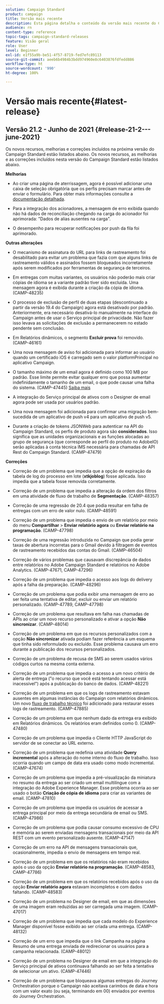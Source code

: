 ```yaml
---
solution: Campaign Standard
product: campaign
title: Versão mais recente
description: Esta página detalha o conteúdo da versão mais recente do Campaign Standard
audience: rn
content-type: reference
topic-tags: campaign-standard-releases
feature: Visão geral
role: User
level: Beginner
exl-id: e1f55a9b-be51-4f57-8719-fed7efc89113
source-git-commit: aeeb6b4984b3bdd974960e8c6403876fdfedd886
workflow-type: ht
source-wordcount: '990'
ht-degree: 100%

---
```



# Versão mais recente{#latest-release}

## Versão 21.2 - Junho de 2021 {#release-21-2---june-2021}

Os novos recursos, melhorias e correções incluídos na próxima versão do Campaign Standard estão listados abaixo. Os novos recursos, as melhorias e as correções incluídos nesta versão do Campaign Standard estão listados abaixo.

**Melhorias**

* Ao criar uma página de aterrissagem, agora é possível adicionar uma caixa de seleção obrigatória que os perfis precisam marcar antes de enviar o formulário. Para obter mais informações consulte a [documentação detalhada](../../channels/using/managing-landing-page-form-data.md#agreement-checkbox).

* Para a integração dos acionadores, a mensagem de erro exibida quando não há dados de reconciliação chegando na carga do acionador foi aprimorada: &quot;Dados de alias ausentes na carga&quot;.

* O desempenho para recuperar notificações por push da fila foi aprimorado.

**Outras alterações**

* O mecanismo de assinatura do URL para links de rastreamento foi desabilitado para evitar um problema que fazia com que alguns links de rastreamento válidos e assinados fossem bloqueados incorretamente após serem modificados por ferramentas de segurança de terceiros.

* Em entregas com muitas variantes, os usuários não poderão mais criar cópias de idioma se a variante padrão tiver sido excluída. Uma mensagem agora é exibida durante a criação da cópia de idioma. (CAMP-48235)

* O processo de exclusão de perfil de duas etapas (descontinuado a partir da versão 19.4 do Campaign) agora está desativado por padrão. Anteriormente, era necessário desativá-lo manualmente na interface do Campaign antes de usar o Serviço principal de privacidade. Não fazer isso levava as solicitações de exclusão a permanecerem no estado pendente sem conclusão.

* Em Relatórios dinâmicos, o segmento **Excluir prova** foi removido. (CAMP-46161)

* Uma nova mensagem de aviso foi adicionada para informar ao usuário quando um certificado iOS é carregado sem o valor platformPrincipal no aplicativo Campaign.

* O tamanho máximo de um email agora é definido como 100 MB por padrão. Esse limite permite evitar qualquer erro que possa aumentar indefinidamente o tamanho de um email, o que pode causar uma falha do sistema. (CAMP-47445) [Saiba mais](../../sending/using/design-and-personalize.md#email-size)

* A integração do Serviço principal de ativos com o Designer de email agora pode ser usada por usuários padrão.

* Uma nova mensagem foi adicionada para confirmar uma migração bem-sucedida de um aplicativo de push v4 para um aplicativo de push v5.

* Durante a criação de tokens JSONWeb para autenticar na API do Campaign Standard, os perfis de produto agora são **considerados**. Isso significa que as unidades organizacionais e as funções alocadas ao grupo de segurança (que corresponde ao perfil do produto no AdobeIO) serão aplicadas à conta técnica IMS necessária para chamadas de API Rest do Campaign Standard. (CAMP-47479)

**Correções**

* Correção de um problema que impedia que a opção de expiração da tabela de log do processo em lote (**xtkjoblog**) fosse aplicada. Isso impedia que a tabela fosse removida corretamente.

* Correção de um problema que impedia a alteração da ordem dos filtros em uma atividade de fluxo de trabalho de **Segmentação**. (CAMP-48357)

* Correção de uma regressão de 20.4 que podia resultar em falha de entregas com um erro de valor nulo. (CAMP-48591)

* Correção de um problema que impedia o envio de um relatório por meio do menu **Compartilhar** > **Enviar relatório agora** ou **Enviar relatório na programação**. (CAMP-47798)

* Correção de uma regressão introduzida no Campaign que podia gerar taxas de abertura incorretas para o Gmail devido à filtragem de eventos de rastreamento recebidos das contas do Gmail. (CAMP-46504)

* Correção de vários problemas que causavam discrepância de dados entre relatórios no Adobe Campaign Standard e relatórios no Adobe Analytics. (CAMP-47671, CAMP-47296)

* Correção de um problema que impedia o acesso aos logs do delivery após a falha da preparação. (CAMP-48296)

* Correção de um problema que podia exibir uma mensagem de erro ao ser feita uma tentativa de editar, excluir ou enviar um relatório personalizado. (CAMP-47789, CAMP-47798)

* Correção de um problema que resultava em falha nas chamadas de APIs ao criar um novo recurso personalizado e ativar a opção **Não sincronizar**. (CAMP-48014)

* Correção de um problema em que os recursos personalizados com a opção **Não sincronizar** ativada podiam fazer referência a um esquema que tinha sido reformulado ou excluído. Esse problema causava um erro durante a publicação dos recursos personalizados.

* Correção de um problema de recusa de SMS ao serem usados vários códigos curtos na mesma conta externa.

* Correção de um problema que impedia o acesso a um novo critério de alerta de entrega (&quot;o recurso que você está tentando acessar está inacessível&quot;) após a publicação do banco de dados. (CAMP-48221)

* Correção de um problema em que os logs de rastreamento estavam ausentes em algumas instâncias do Campaign com relatórios dinâmicos. Um novo [fluxo de trabalho técnico](../../administration/using/technical-workflows.md) foi adicionado para restaurar esses logs de rastreamento. (CAMP-47885)

* Correção de um problema em que nenhum dado da entrega era exibido em Relatórios dinâmicos. Os relatórios eram definidos como 0. (CAMP-47480)

* Correção de um problema que impedia o Cliente HTTP JavaScript do servidor de se conectar ao URL externo.

* Correção de um problema que redefinia uma atividade **Query incremental** após a alteração do nome interno do fluxo de trabalho. Isso ocorria quando um campo de data era usado como modo incremental. (CAMP-47674)

* Correção de um problema que impedia a pré-visualização da miniatura no resumo da entrega ao ser criado um email multilíngue com a integração do Adobe Experience Manager. Esse problema ocorria ao ser usado o botão **Criação de cópia de idioma** para criar as variantes de email. (CAMP-47810)

* Correção de um problema que impedia os usuários de acessar a entrega principal por meio da entrega secundária de email ou SMS. (CAMP-47986)

* Correção de um problema que podia causar consumo excessivo de CPU e memória ao serem enviadas mensagens transacionais por meio da API REST com um evento personalizado ausente. (CAMP-47147)

* Correção de um erro na API de mensagens transacionais que, ocasionalmente, impedia o envio de mensagens em tempo real.

* Correção de um problema em que os relatórios não eram recebidos após o uso da opção **Enviar relatório na programação**. (CAMP-48583, CAMP-47786)

* Correção de um problema em que os relatórios recebidos após o uso da opção **Enviar relatório agora** estavam incompletos e com dados faltando. (CAMP-48583)

* Correção de um problema no Designer de email, em que as dimensões de uma imagem eram reduzidas ao ser carregada uma imagem. (CAMP-47017)

* Correção de um problema que impedia que cada modelo do Experience Manager disponível fosse exibido ao ser criada uma entrega. (CAMP-48132)

* Correção de um erro que impedia que o link Campanha na página Resumo de uma entrega enviada de redirecionar os usuários para a campanha relacionada. (CAMP-48012)

* Correção de um problema no Designer de email em que a integração do Serviço principal de ativos continuava falhando ao ser feita a tentativa de selecionar um ativo. (CAMP-47446)

* Correção de um problema que bloqueava algumas entregas do Journey Orchestration porque o Campaign não aceitava carimbos de data e hora com um valor exato (ou seja, terminando em 00) enviados por eventos do Journey Orchestration.
